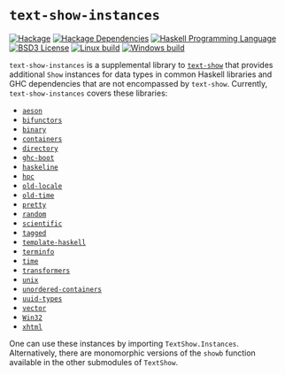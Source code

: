 # `text-show-instances`
[![Hackage](https://img.shields.io/hackage/v/text-show-instances.svg)][Hackage: text-show-instances]
[![Hackage Dependencies](https://img.shields.io/hackage-deps/v/text-show-instances.svg)](http://packdeps.haskellers.com/reverse/text-show-instances)
[![Haskell Programming Language](https://img.shields.io/badge/language-Haskell-blue.svg)][Haskell.org]
[![BSD3 License](http://img.shields.io/badge/license-BSD3-brightgreen.svg)][tl;dr Legal: BSD3]
[![Linux build](https://github.com/RyanGlScott/text-show-instances/workflows/Haskell-CI/badge.svg)](https://github.com/RyanGlScott/text-show-instances/actions?query=workflow%3AHaskell-CI)
[![Windows build](https://ci.appveyor.com/api/projects/status/ykkc085q8mvpij9d?svg=true)](https://ci.appveyor.com/project/RyanGlScott/text-show-instances)

[Hackage: text-show-instances]:
  http://hackage.haskell.org/package/text-show-instances
  "text-show-instances package on Hackage"
[Haskell.org]:
  http://www.haskell.org
  "The Haskell Programming Language"
[tl;dr Legal: BSD3]:
  https://tldrlegal.com/license/bsd-3-clause-license-%28revised%29
  "BSD 3-Clause License (Revised)"

`text-show-instances` is a supplemental library to [`text-show`](https://github.com/RyanGlScott/text-show) that provides additional `Show` instances for data types in common Haskell libraries and GHC dependencies that are not encompassed by `text-show`. Currently, `text-show-instances` covers these libraries:

* [`aeson`](https://hackage.haskell.org/package/aeson)
* [`bifunctors`](http://hackage.haskell.org/package/bifunctors)
* [`binary`](http://hackage.haskell.org/package/binary)
* [`containers`](http://hackage.haskell.org/package/containers)
* [`directory`](http://hackage.haskell.org/package/directory)
* [`ghc-boot`](http://hackage.haskell.org/package/ghc-boot)
* [`haskeline`](http://hackage.haskell.org/package/haskeline)
* [`hpc`](http://hackage.haskell.org/package/hpc)
* [`old-locale`](http://hackage.haskell.org/package/old-locale)
* [`old-time`](http://hackage.haskell.org/package/old-time)
* [`pretty`](http://hackage.haskell.org/package/pretty)
* [`random`](http://hackage.haskell.org/package/random)
* [`scientific`](http://hackage.haskell.org/package/scientific)
* [`tagged`](http://hackage.haskell.org/package/tagged)
* [`template-haskell`](http://hackage.haskell.org/package/template-haskell)
* [`terminfo`](http://hackage.haskell.org/package/terminfo)
* [`time`](http://hackage.haskell.org/package/time)
* [`transformers`](http://hackage.haskell.org/package/transformers)
* [`unix`](http://hackage.haskell.org/package/unix)
* [`unordered-containers`](http://hackage.haskell.org/package/unordered-containers)
* [`uuid-types`](https://hackage.haskell.org/package/uuid-types)
* [`vector`](http://hackage.haskell.org/package/vector)
* [`Win32`](http://hackage.haskell.org/package/Win32)
* [`xhtml`](http://hackage.haskell.org/package/xhtml)

One can use these instances by importing `TextShow.Instances`. Alternatively, there are monomorphic versions of the `showb` function available in the other submodules of `TextShow`.
